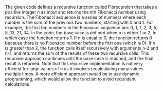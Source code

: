 The given code defines a recursive function called Fibrecursion that takes a positive integer n as input and returns the nth Fibonacci number using recursion.
The Fibonacci sequence is a series of numbers where each number is the sum of the previous two numbers, starting with 0 and 1. 
For example, the first ten numbers in the Fibonacci sequence are: 0, 1, 1, 2, 3, 5, 8, 13, 21, 34.
In the code, the base case is defined when n is either 1 or 2, in which case the function returns 1. If n is equal to 0, the function returns 0 
because there is no Fibonacci number before the first one (which is 0).
If n is greater than 2, the function calls itself recursively with arguments n-2 and n-1, and returns the sum of the results of these two recursive calls. 
This recursive approach continues until the base case is reached, and the final result is returned.
Note that this recursive implementation is not very efficient for large values of n as it involves recalculating many values multiple times. 
A more efficient approach would be to use dynamic programming, which would allow the function to avoid redundant calculations.
